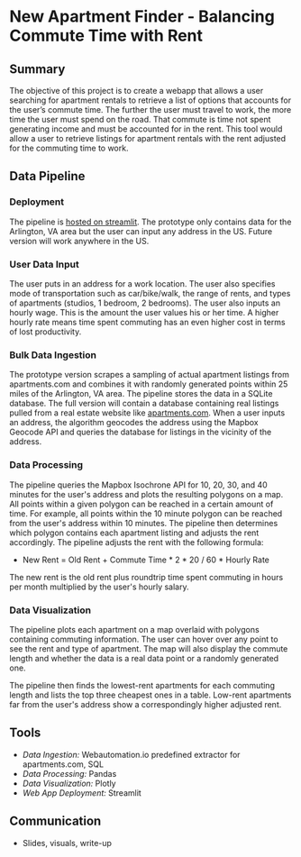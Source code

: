 # New Apartment Finder - Balancing Commute Time with Rent
## Summary
The objective of this project is to create a webapp that allows a user searching for apartment rentals to retrieve a list of options that accounts for the user’s commute time. The further the user must travel to work, the more time the user must spend on the road. That commute is time not spent generating income and must be accounted for in the rent. This tool would allow a user to retrieve listings for apartment rentals with the rent adjusted for the commuting time to work. 

## Data Pipeline

### Deployment
The pipeline is [hosted on streamlit](https://share.streamlit.io/sdblass/streamlit/main/apartments_streamlit_isochrone.py). The prototype only contains data for the Arlington, VA area but the user can input any address in the US. Future version will work anywhere in the US.

### User Data Input
The user puts in an address for a work location. The user also specifies mode of transportation such as car/bike/walk, the range of rents, and types of apartments (studios, 1 bedroom, 2 bedrooms). The user also inputs an hourly wage. This is the amount the user values his or her time. A higher hourly rate means time spent commuting has an even higher cost in terms of lost productivity.

### Bulk Data Ingestion
The prototype version scrapes a sampling of actual apartment listings from apartments.com and combines it with randomly generated points within 25 miles of the Arlington, VA area. The pipeline stores the data in a SQLite database. The full version will contain a database containing real listings pulled from a real estate website like [apartments.com](https://www.apartments.com). When a user inputs an address, the algorithm geocodes the address using the Mapbox Geocode API and queries the database for listings in the vicinity of the address.

### Data Processing
The pipeline queries the Mapbox Isochrone API for 10, 20, 30, and 40 minutes for the user's address and plots the resulting polygons on a map. All points within a given polygon can be reached in a certain amount of time. For example, all points within the 10 minute polygon can be reached from the user's address within 10 minutes. The pipeline then determines which polygon contains each apartment listing and adjusts the rent accordingly. The pipeline adjusts the rent with the following formula:

* New Rent = Old Rent + Commute Time * 2 * 20 / 60 * Hourly Rate

The new rent is the old rent plus roundtrip time spent commuting in hours per month multiplied by the user's hourly salary.

### Data Visualization
The pipeline plots each apartment on a map overlaid with polygons containing commuting information. The user can hover over any point to see the rent and type of apartment. The map will also display the commute length and whether the data is a real data point or a randomly generated one.

The pipeline then finds the lowest-rent apartments for each commuting length and lists the top three cheapest ones in a table. Low-rent apartments far from the user's address show a correspondingly higher adjusted rent.


## Tools
* *Data Ingestion:* Webautomation.io predefined extractor for apartments.com, SQL
* *Data Processing:* Pandas
* *Data Visualization:* Plotly
* *Web App Deployment:* Streamlit

## Communication
* Slides, visuals, write-up



